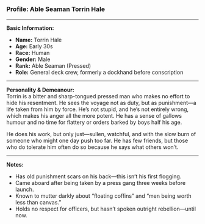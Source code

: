 ### Profile: Able Seaman Torrin Hale

---

**Basic Information:**  
- **Name:** Torrin Hale  
- **Age:** Early 30s  
- **Race:** Human  
- **Gender:** Male  
- **Rank:** Able Seaman (Pressed)  
- **Role:** General deck crew, formerly a dockhand before conscription

---

**Personality & Demeanour:**  
Torrin is a bitter and sharp-tongued pressed man who makes no effort to hide his resentment. He sees the voyage not as duty, but as punishment—a life taken from him by force. He’s not stupid, and he’s not entirely wrong, which makes his anger all the more potent. He has a sense of gallows humour and no time for flattery or orders barked by boys half his age.

He does his work, but only just—sullen, watchful, and with the slow burn of someone who might one day push too far. He has few friends, but those who do tolerate him often do so because he says what others won’t.

---

**Notes:**  
- Has old punishment scars on his back—this isn’t his first flogging.  
- Came aboard after being taken by a press gang three weeks before launch.  
- Known to mutter darkly about “floating coffins” and “men being worth less than canvas.”  
- Holds no respect for officers, but hasn’t spoken outright rebellion—until now.
